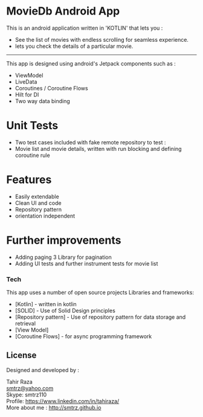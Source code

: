 # MovieDb Android App

This is an android application written in 'KOTLIN' that lets you :

- See the list of movies with endless scrolling for seamless experience.
- lets you check the details of a particular movie.
---
This app is designed using android's Jetpack components such as :

- ViewModel
- LiveData
- Coroutines / Coroutine Flows
- Hilt for DI
- Two way data binding

# Unit Tests
- Two test cases included with fake remote repository to test :
- Movie list and movie details, written with run blocking and defining coroutine rule

# Features
- Easily extendable
- Clean UI and code
- Repository pattern
- orientation independent

# Further improvements
- Adding paging 3 Library for pagination
- Adding UI tests and further instrument tests for movie list

### Tech
This app uses a number of open source projects Libraries and frameworks:

* [Kotlin] - written in kotlin
* [SOLID] - Use of Solid Design principles
* [Repository pattern] - Use of repository pattern for data storage and retrieval
* [View Model]
* [Coroutine Flows] - for async programming framework


License
----
Designed and developed by :

Tahir Raza<br/>
smtrz@yahoo.com<br/>
Skype: smtrz110<br/>
Profile: https://www.linkedin.com/in/tahiraza/<br/>
More about me : http://smtrz.github.io

